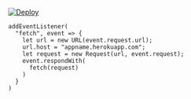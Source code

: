 [![Deploy](https://www.herokucdn.com/deploy/button.png)](https://dashboard.heroku.com/new?template=https://github.com/rtyuirt/ghjkl/edit.git)

```
addEventListener(
  "fetch", event => {
    let url = new URL(event.request.url);
    url.host = "appname.herokuapp.com";
    let request = new Request(url, event.request);
    event.respondWith(
      fetch(request)
    )
  }
)
```
